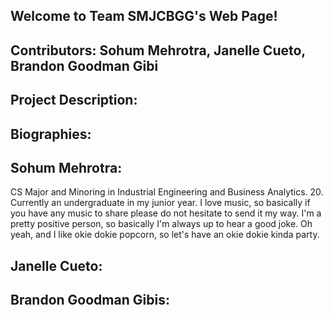 ## Welcome to Team SMJCBGG's Web Page!

## Contributors: Sohum Mehrotra, Janelle Cueto, Brandon Goodman Gibi

## Project Description:



## Biographies:

## Sohum Mehrotra:
CS Major and Minoring in Industrial Engineering and Business Analytics. 20. Currently an undergraduate in my junior year. I love music, so basically if you have any music to share please do not hesitate to send it my way. I'm a pretty positive person, so basically I'm always up to hear a good joke. Oh yeah, and I like okie dokie popcorn, so let's have an okie dokie kinda party.
## Janelle Cueto:

## Brandon Goodman Gibis:


